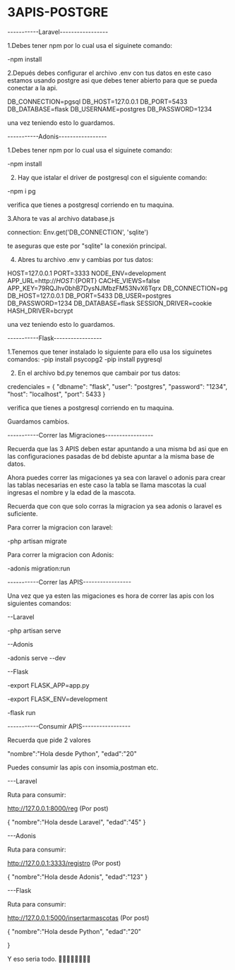 # 3APIS-POSTGRE


-----------Laravel-----------------

1.Debes tener npm por lo cual usa el siguinete comando:

-npm install

2.Depués debes configurar el archivo .env con tus datos en este caso estamos usando postgre asi que debes tener abierto para que se pueda conectar a la api.

DB_CONNECTION=pgsql
DB_HOST=127.0.0.1
DB_PORT=5433
DB_DATABASE=flask
DB_USERNAME=postgres
DB_PASSWORD=1234

una vez teniendo esto lo guardamos.


-----------Adonis-----------------

1.Debes tener npm por lo cual usa el siguinete comando:

-npm install

2. Hay que istalar el driver de postgresql con el siguiente comando:

-npm i pg

verifica que tienes a postgresql corriendo en tu maquina.

3.Ahora te vas al archivo database.js

  connection: Env.get('DB_CONNECTION', 'sqlite')
   
  te aseguras que este por "sqlite" la conexión principal.
  
 4. Abres tu archivo .env y cambias por tus datos:
 
HOST=127.0.0.1
PORT=3333
NODE_ENV=development
APP_URL=http://${HOST}:${PORT}
CACHE_VIEWS=false
APP_KEY=79RQJhv0bhB7DysNJMbzFM53NvX6Tqrx
DB_CONNECTION=pg
DB_HOST=127.0.0.1
DB_PORT=5433
DB_USER=postgres
DB_PASSWORD=1234
DB_DATABASE=flask
SESSION_DRIVER=cookie
HASH_DRIVER=bcrypt

una vez teniendo esto lo guardamos.


-----------Flask-----------------

1.Tenemos que tener instalado lo siguiente para ello usa los siguinetes comandos:
-pip install psycopg2
-pip install pygresql

2. En el archivo bd.py tenemos que cambair por tus datos:

credenciales = {
        "dbname": "flask",
        "user": "postgres",
        "password": "1234",
        "host": "localhost",
        "port": 5433
    }
    
verifica que tienes a postgresql corriendo en tu maquina.

Guardamos cambios.

-----------Correr las Migraciones-----------------

Recuerda que las 3 APIS deben estar apuntando a una misma bd asi que en las configuraciones pasadas de bd debiste apuntar a la misma base de datos.

Ahora puedes correr las migaciones ya sea con laravel o adonis para crear las tablas necesarias 
en este caso la tabla se llama mascotas la cual ingresas el nombre y la edad de la mascota.

Recuerda que con que solo corras la migracion ya sea adonis o laravel es suficiente.

Para correr la migracion con laravel:

-php artisan migrate 

Para correr la migracion con Adonis:

-adonis migration:run

-----------Correr las APIS-----------------

Una vez que ya esten las migaciones es hora de correr las apis con los siguientes comandos:

--Laravel

-php artisan serve

--Adonis

-adonis serve --dev


--Flask

-export FLASK_APP=app.py

-export FLASK_ENV=development

-flask run


-----------Consumir APIS-----------------

Recuerda que pide 2 valores 

"nombre":"Hola desde Python",
	"edad":"20"
  
Puedes consumir las apis con insomia,postman etc.

---Laravel

Ruta para consumir:

http://127.0.0.1:8000/reg (Por post)

{
	"nombre":"Hola desde Laravel",
	"edad":"45"
}

---Adonis

Ruta para consumir:

http://127.0.0.1:3333/registro (Por post)

{
	"nombre":"Hola desde Adonis",
	"edad":"123"
}

---Flask

Ruta para consumir:

http://127.0.0.1:5000/insertarmascotas (Por post)

{
	"nombre":"Hola desde Python",
	"edad":"20"
	
}


Y eso seria todo. 👍🏻👍🏻👍🏻👍🏻




